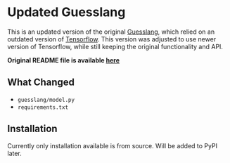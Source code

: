 # Updated Guesslang

This is an updated version of the original [Guesslang](https://github.com/yoeo/guesslang), which relied on an outdated version of [Tensorflow](https://github.com/tensorflow/tensorflow).
This version was adjusted to use newer version of Tensorflow, while still keeping the original functionality and API.

**Original README file is available [here](original_README.md)**

## What Changed
* `guesslang/model.py`
* `requirements.txt`

## Installation
Currently only installation available is from source. Will be added to PyPI later.
